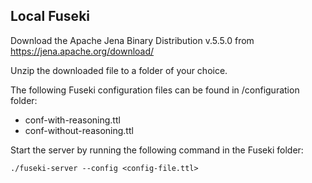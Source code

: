 ## Local Fuseki
Download the Apache Jena Binary Distribution v.5.5.0 from https://jena.apache.org/download/

Unzip the downloaded file to a folder of your choice.

The following Fuseki configuration files can be found in /configuration folder:
- conf-with-reasoning.ttl
- conf-without-reasoning.ttl

Start the server by running the following command in the Fuseki folder:
```
./fuseki-server --config <config-file.ttl>
```